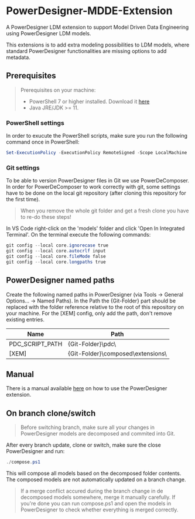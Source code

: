 # PowerDesigner-MDDE-Extension
A PowerDesigner LDM extension to support Model Driven Data Engineering using PowerDesigner LDM models.

This extensions is to add extra modeling possibilities to LDM models, where standard PowerDesigner functionalities are missing options to add metadata.

## Prerequisites

> Prerequisites on your machine:
> - PowerShell 7 or higher installed. Download it [here](https://docs.microsoft.com/en-us/powershell/scripting/install/installing-powershell-on-windows#msi)
> - Java JRE/JDK >= 11.

### PowerShell settings

In order to exucute the PowerShell scripts, make sure you run the following command once in PowerShell:

``` powershell
Set-ExecutionPolicy -ExecutionPolicy RemoteSigned -Scope LocalMachine
```

### Git settings

To be able to version PowerDesigner files in Git we use PowerDeComposer. In order for PowerDeComposer to work correctly with git, some settings have to be done on the local git repository (after cloning this repository for the first time).

> When you remove the whole git folder and get a fresh clone you have to re-do these steps!

In VS Code right-click on the 'models' folder and click 'Open In Integrated Terminal'. On the terminal execute the following commands:

``` powershell
git config --local core.ignorecase true
git config --local core.autocrlf input
git config --local core.fileMode false
git config --local core.longpaths true
```

## PowerDesigner named paths

Create the following named paths in PowerDesigner (via Tools -> General Options... -> Named Paths). In the Path the {Git-Folder} part should be replaced with the folder reference relative to the root of this repository on your machine. For the [XEM] config, only add the path, don't remove existing entries.

| Name             | Path                                |
|----------------------|---------------------------------|
| PDC_SCRIPT_PATH    | {Git-Folder}\pdc\                 |
| [XEM]              | {Git-Folder}\composed\extensions\ |

## Manual
There is a manual available [here](./manual/) on how to use the PowerDesigner extension.

## On branch clone/switch

> Before switching branch, make sure all your changes in PowerDesigner models are decomposed and commited into Git.

After every branch update, clone or switch, make sure the close PowerDesigner and run:

``` powershell
./compose.ps1
```

This will compose all models based on the decomposed folder contents. The composed models are not automatically updated on a branch change.

> If a merge conflict accured during the branch change in de decomposed models somewhere, merge it manually carefully. If you're done you can run compose.ps1 and open the models in PowerDesigner to check whether everything is merged correctly.
